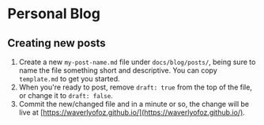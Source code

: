 # Personal Blog

## Creating new posts

1. Create a new `my-post-name.md` file under `docs/blog/posts/`, being sure to name the file something short and descriptive. You can copy `template.md` to get you started.
2. When you're ready to post, remove `draft: true` from the top of the file, or change it to `draft: false`.
3. Commit the new/changed file and in a minute or so, the change will be live at [https://waverlyofoz.github.io/](https://waverlyofoz.github.io/).
